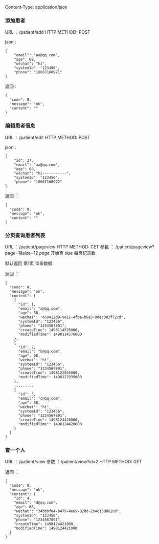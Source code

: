 Content-Type: application/json

### 添加患者
URL ：/patient/add
HTTP METHOD: POST

json :

    {
        "email": "aa@qq.com",
        "age": 68,
        "wechat": "hi",
        "systemId": "123456",
        "phone": "18667160971"
    }

返回 :

    {
      "code": 0,
      "message": "ok",
      "content": ""
    }

### 编辑患者信息
URL ：/patient/edit
HTTP METHOD: POST

json :

    {
        "id": 27,
        "email": "aa@qq.com",
        "age": 68,
        "wechat": "hi-----------",
        "systemId": "123456",
        "phone": "18667160972"
    }

返回 ：

    {
      "code": 0,
      "message": "ok",
      "content": ""
    }

### 分页查询患者列表
URL ：/patient/pageview
HTTP METHOD: GET
参数 ： /patient/pageview?page=1&size=12
*page* 开始页
*size* 每页记录数

默认返回 第1页 10条数据

返回 ：

    {
      "code": 0,
      "message": "ok",
      "content": [
        {
          "id": 1,
          "email": "a@qq.com",
          "age": 68,
          "wechat": "450412d9-9e11-4fba-b6a3-0dec383f72cd",
          "systemId": "123456",
          "phone": "1234567891",
          "createTime": 1498114576000,
          "modifiedTime": 1498114576000
        },
        {
          "id": 2,
          "email": "b@qq.com",
          "age": 68,
          "wechat": "hi",
          "systemId": "123456",
          "phone": "1234567891",
          "createTime": 1498122935000,
          "modifiedTime": 1498122935000
        },
        .........
        {
          "id": 3,
          "email": "c@qq.com",
          "age": 68,
          "wechat": "hi",
          "systemId": "123456",
          "phone": "1234567891",
          "createTime": 1498124420000,
          "modifiedTime": 1498124420000
        }
      ]
    }

### 查一个人
URL ：/patient/view
参数 ：/patient/view?id=2
HTTP METHOD: GET

返回 ：

    {
      "code": 0,
      "message": "ok",
      "content": {
        "id": 4,
        "email": "d@qq.com",
        "age": 68,
        "wechat": "34bbbf04-b479-4e69-82dd-2b4c1588820d",
        "systemId": "123456",
        "phone": "1234567891",
        "createTime": 1498124421000,
        "modifiedTime": 1498124421000
      }
    }